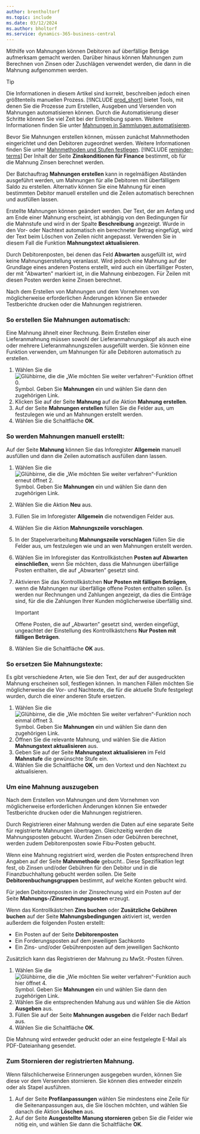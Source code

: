 ```yaml
---
author: brentholtorf
ms.topic: include
ms.date: 03/12/2024
ms.author: bholtorf
ms.service: dynamics-365-business-central
---
```

Mithilfe von Mahnungen können Debitoren auf überfällige Beträge aufmerksam gemacht werden. Darüber hinaus können Mahnungen zum Berechnen von Zinsen oder Zuschlägen verwendet werden, die dann in die Mahnung aufgenommen werden.

> [!TIP]
> Die Informationen in diesem Artikel sind korrekt, beschreiben jedoch einen größtenteils manuellen Prozess. [!INCLUDE [prod_short](prod_short.md)] bietet Tools, mit denen Sie die Prozesse zum Erstellen, Ausgeben und Versenden von Mahnungen automatisieren können. Durch die Automatisierung dieser Schritte können Sie viel Zeit bei der Eintreibung sparen. Weitere Informationen finden Sie unter [Mahnungen in Sammlungen automatisieren](../finance-automate-reminders.md).

Bevor Sie Mahnungen erstellen können, müssen zunächst Mahnmethoden eingerichtet und den Debitoren zugeordnet werden. Weitere Informationen finden Sie unter [Mahnmethoden und Stufen festlegen](../finance-setup-reminders.md). [!INCLUDE [reminder-terms](reminder-terms.md)] Der Inhalt der Seite **Zinskonditionen für Finance** bestimmt, ob für die Mahnung Zinsen berechnet werden.  

Der Batchauftrag **Mahnungen erstellen** kann in regelmäßigen Abständen ausgeführt werden, um Mahnungen für alle Debitoren mit überfälligem Saldo zu erstellen. Alternativ können Sie eine Mahnung für einen bestimmten Debitor manuell erstellen und die Zeilen automatisch berechnen und ausfüllen lassen.  

Erstellte Mahnungen können geändert werden. Der Text, der am Anfang und am Ende einer Mahnung erscheint, ist abhängig von den Bedingungen für die Mahnstufe und wird in der Spalte **Beschreibung** angezeigt. Wurde in den Vor- oder Nachtext automatisch ein berechneter Betrag eingefügt, wird der Text beim Löschen von Zeilen nicht angepasst. Verwenden Sie in diesem Fall die Funktion **Mahnungstext aktualisieren**.  

Durch Debitorenposten, bei denen das Feld **Abwarten** ausgefüllt ist, wird keine Mahnungserstellung veranlasst. Wird jedoch eine Mahnung auf der Grundlage eines anderen Postens erstellt, wird auch ein überfälliger Posten, der mit "Abwarten" markiert ist, in die Mahnung einbezogen. Für Zeilen mit diesen Posten werden keine Zinsen berechnet.

Nach dem Erstellen von Mahnungen und dem Vornehmen von möglicherweise erforderlichen Änderungen können Sie entweder Testberichte drucken oder die Mahnungen registrieren.

### So erstellen Sie Mahnungen automatisch:

Eine Mahnung ähnelt einer Rechnung. Beim Erstellen einer Lieferanmahnung müssen sowohl der Lieferanmahnungskopf als auch eine oder mehrere Lieferanmahnungszeilen ausgefüllt werden. Sie können eine Funktion verwenden, um Mahnungen für alle Debitoren automatisch zu erstellen.

1. Wählen Sie die ![Glühbirne, die die „Wie möchten Sie weiter verfahren“-Funktion öffnet 0.](../media/ui-search/search_small.png "Tell me-Funktion") Symbol. Geben Sie **Mahnungen** ein und wählen Sie dann den zugehörigen Link.
2. Klicken Sie auf der Seite **Mahnung** auf die Aktion **Mahnung erstellen**.
3. Auf der Seite **Mahnungen erstellen** füllen Sie die Felder aus, um festzulegen wie und an Mahnungen erstellt werden.
4. Wählen Sie die Schaltfläche **OK**.

### So werden Mahnungen manuell erstellt:

Auf der Seite **Mahnung** können Sie das Inforegister **Allgemein** manuell ausfüllen und dann die Zeilen automatisch ausfüllen dann lassen.

1. Wählen Sie die ![Glühbirne, die die „Wie möchten Sie weiter verfahren“-Funktion erneut öffnet 2.](../media/ui-search/search_small.png "Tell me-Funktion") Symbol. Geben Sie **Mahnungen** ein und wählen Sie dann den zugehörigen Link.
2. Wählen Sie die Aktion **Neu** aus.
3. Füllen Sie im Inforegister **Allgemein** die notwendigen Felder aus.
4. Wählen Sie die Aktion **Mahnungszeile vorschlagen**.
5. In der Stapelverarbeitung **Mahnungszeile vorschlagen** füllen Sie die Felder aus, um festzulegen wie und an wen Mahnungen erstellt werden.
6. Wählen Sie im Inforegister das Kontrollkästchen **Posten auf Abwarten einschließen**, wenn Sie möchten, dass die Mahnungen überfällige Posten enthalten, die auf „Abwarten” gesetzt sind.
7. Aktivieren Sie das Kontrollkästchen **Nur Posten mit fälligen Beträgen**, wenn die Mahnungen nur überfällige offene Posten enthalten sollen. Es werden nur Rechnungen und Zahlungen angezeigt, da dies die Einträge sind, für die die Zahlungen Ihrer Kunden möglicherweise überfällig sind.

    > [!Important]
    > Offene Posten, die auf „Abwarten” gesetzt sind, werden eingefügt, ungeachtet der Einstellung des Kontrollkästchens **Nur Posten mit fälligen Beträgen**.

8. Wählen Sie die Schaltfläche **OK** aus.

### So ersetzen Sie Mahnungstexte:

Es gibt verschiedene Arten, wie Sie den Text, der auf der ausgedruckten Mahnung erscheinen soll, festlegen können. In manchen Fällen möchten Sie möglicherweise die Vor- und Nachtexte, die für die aktuelle Stufe festgelegt wurden, durch die einer anderen Stufe ersetzen.

1. Wählen Sie die ![Glühbirne, die die „Wie möchten Sie weiter verfahren“-Funktion noch einmal öffnet 3.](../media/ui-search/search_small.png "Tell me-Funktion") Symbol. Geben Sie **Mahnungen** ein und wählen Sie dann den zugehörigen Link.
2. Öffnen Sie die relevante Mahnung, und wählen Sie die Aktion **Mahnungstext aktualisieren** aus.
3. Geben Sie auf der Seite **Mahnungstext aktualisieren** im Feld **Mahnstufe** die gewünschte Stufe ein.
4. Wählen Sie die Schaltfläche **OK**, um den Vortext und den Nachtext zu aktualisieren.

### Um eine Mahnung auszugeben

Nach dem Erstellen von Mahnungen und dem Vornehmen von möglicherweise erforderlichen Änderungen können Sie entweder Testberichte drucken oder die Mahnungen registrieren.

Durch Registrieren einer Mahnung werden die Daten auf eine separate Seite für registrierte Mahnungen übertragen. Gleichzeitig werden die Mahnungsposten gebucht. Wurden Zinsen oder Gebühren berechnet, werden zudem Debitorenposten sowie Fibu-Posten gebucht.

Wenn eine Mahnung registriert wird, werden die Posten entsprechend Ihren Angaben auf der Seite **Mahnmethode** gebucht.. Diese Spezifikation legt fest, ob Zinsen und/oder Gebühren für den Debitor und in die Finanzbuchhaltung gebucht werden sollen. Die Seite **Debitorenbuchungsgruppen** bestimmt, auf welche Konten gebucht wird.

Für jeden Debitorenposten in der Zinsrechnung wird ein Posten auf der Seite **Mahnungs-/Zinsrechnungsposten** erzeugt.

Wenn das Kontrollkästchen **Zins buchen** oder **Zusätzliche Gebühren buchen** auf der Seite **Mahnungsbedingungen** aktiviert ist, werden außerdem die folgenden Posten erstellt:

- Ein Posten auf der Seite **Debitorenposten**
- Ein Forderungsposten auf dem jeweiligen Sachkonto
- Ein Zins- und/oder Gebührenposten auf dem jeweiligen Sachkonto

Zusätzlich kann das Registrieren der Mahnung zu MwSt.-Posten führen.

1. Wählen Sie die ![Glühbirne, die die „Wie möchten Sie weiter verfahren“-Funktion auch hier öffnet 4.](../media/ui-search/search_small.png "Tell Me-Funktion") Symbol. Geben Sie **Mahnungen** ein und wählen Sie dann den zugehörigen Link.
2. Wählen Sie die entsprechenden Mahung aus und wählen Sie die Aktion **Ausgeben** aus.
3. Füllen Sie auf der Seite **Mahnungen ausgeben** die Felder nach Bedarf aus.
4. Wählen Sie die Schaltfläche **OK**.

Die Mahnung wird entweder gedruckt oder an eine festgelegte E-Mail als PDF-Dateianhang gesendet.

### Zum Stornieren der registrierten Mahnung.

Wenn fälschlicherweise Erinnerungen ausgegeben wurden, können Sie diese vor dem Versenden stornieren. Sie können dies entweder einzeln oder als Stapel ausführen.

1. Auf der Seite **Profilanpassungen** wählen Sie mindestens eine Zeile für die Seitenanpassungen aus, die Sie löschen möchten, und wählen Sie danach die Aktion **Löschen** aus.
2. Auf der Seite **Ausgestellte Manung stornieren** geben Sie die Felder wie nötig ein, und wählen Sie dann die Schaltfläche **OK**.


